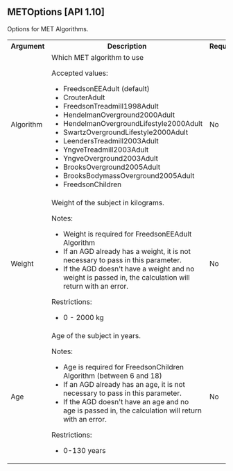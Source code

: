 ## METOptions [API 1.10]

Options for MET Algorithms.

<table>
  <tr>
    <th>Argument</th>
    <th>Description</th>
    <th>Required</th>
    <th>Type</th>
  </tr>
  <tr>
    <td>Algorithm</td>
    <td>Which MET algorithm to use
        <p>Accepted values:</p>
        <ul>
            <li>FreedsonEEAdult (default)</li>
            <li>CrouterAdult</li>
            <li>FreedsonTreadmill1998Adult</li>
            <li>HendelmanOverground2000Adult</li>
            <li>HendelmanOvergroundLifestyle2000Adult</li>
            <li>SwartzOvergroundLifestyle2000Adult</li>
            <li>LeendersTreadmill2003Adult</li>
            <li>YngveTreadmill2003Adult</li>
            <li>YngveOverground2003Adult</li>
            <li>BrooksOverground2005Adult</li>
            <li>BrooksBodymassOverground2005Adult</li>
			<li>FreedsonChildren</li>
		</ul>
    </td>
    <td>No</td>
    <td>string</td>
  </tr>
  <tr>
    <td>Weight</td>
    <td>Weight of the subject in kilograms.
        <p>Notes:</p>
        <ul>
			<li>Weight is required for FreedsonEEAdult Algorithm</li>
			<li>If an AGD already has a weight, it is not necessary to pass in this parameter.</li> 
			<li>If the AGD doesn't have a weight and no weight is passed in, the calculation will return with an error.</li>
        </ul>
        <p>Restrictions:</p>
        <ul>
            <li>0 - 2000 kg</li>
        </ul>
    </td>
    <td>No</td>
    <td>float</td>
  </tr>
  <tr>
    <td>Age</td>
    <td>Age of the subject in years.
        <p>Notes:</p>
        <ul>
			<li>Age is required for FreedsonChildren Algorithm (between 6 and 18)</li>
			<li>If an AGD already has an age, it is not necessary to pass in this parameter.</li> 
			<li>If the AGD doesn't have an age and no age is passed in, the calculation will return with an error.</li>
        </ul>
        <p>Restrictions:</p>
        <ul>
            <li>0-130 years</li>
        </ul>
    </td>
    <td>No</td>
    <td>int</td>
  </tr>
</table>
